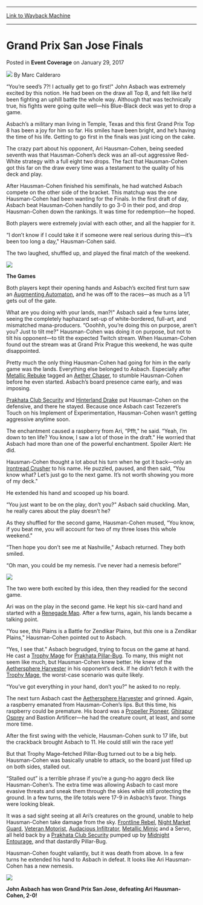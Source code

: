 
---
[Link to Wayback Machine](https://web.archive.org/web/20170131091547/http://magic.wizards.com/en/events/coverage/gpsj17/grand-prix-san-jose-finals-2017-01-29)

[_metadata_:author]:- "Marc Calderaro"
[_metadata_:description]:- "“You’re seed’s 7?! I actually get to go first!` John Asbach was extremely excited by this notion. He had been on the draw all Top 8, and felt like he’d been fighting an uphill battle the whole way. Although that was technically true, his fights were going quite well—his Blue-Black deck was yet to drop a game.&#13; &#13; Asbach’s a military man living in Temple, Texas and this first Grand Prix Top 8 has been a joy for him so far. His smiles have been bright, and he’s having the time of his life. Getting to go first in the finals was just icing on the cake."
[_metadata_:generator]:- "Drupal 7 (http://drupal.org)"
[_metadata_:node]:- "1122771"
[_metadata_:publish_date]:- "2017-01-29"
[_metadata_:source]:- "div-main-content"
[_metadata_:title]:- "Grand Prix San Jose Finals"
[_metadata_:wayback_capture_timestamp]:- "2017-01-31 09:15:47"
[_metadata_:wayback_raw_url]:- "https://web.archive.org/web/20170131091547id_/http://magic.wizards.com/en/events/coverage/gpsj17/grand-prix-san-jose-finals-2017-01-29"
[_metadata_:wayback_url]:- "http://magic.wizards.com/en/events/coverage/gpsj17/grand-prix-san-jose-finals-2017-01-29"
---


Grand Prix San Jose Finals
==========================



 Posted in **Event Coverage**
 on January 29, 2017 






![](https://media.magic.wizards.com/styles/auth_small/public/images/person/calderaro.jpg)
By Marc Calderaro











“You’re seed’s 7?! I actually get to go first!" John Asbach was extremely excited by this notion. He had been on the draw all Top 8, and felt like he’d been fighting an uphill battle the whole way. Although that was technically true, his fights were going quite well—his Blue-Black deck was yet to drop a game.


Asbach’s a military man living in Temple, Texas and this first Grand Prix Top 8 has been a joy for him so far. His smiles have been bright, and he’s having the time of his life. Getting to go first in the finals was just icing on the cake.


The crazy part about his opponent, Ari Hausman-Cohen, being seeded seventh was that Hausman-Cohen’s deck was an all-out aggressive Red-White strategy with a full eight two drops. The fact that Hausman-Cohen got this far on the draw every time was a testament to the quality of his deck and play.


After Hausman-Cohen finished his semifinals, he had watched Asbach compete on the other side of the bracket. This matchup was the one Hausman-Cohen had been wanting for the Finals. In the first draft of day, Asbach beat Hausman-Cohen handily to go 3-0 in their pod, and drop Hausman-Cohen down the rankings. It was time for redemption—he hoped.


Both players were extremely jovial with each other, and all the happier for it.


“I don’t know if I could take it if someone were real serious during this—it’s been too long a day," Hausman-Cohen said.


The two laughed, shuffled up, and played the final match of the weekend.


![](https://media.wizards.com/2017/events/gpsj17/f_Finals---Asbach.jpg)


**The Games**


Both players kept their opening hands and Asbach’s excited first turn saw an [Augmenting Automaton](http://gatherer.wizards.com/Pages/Card/Details.aspx?name=Augmenting+Automaton), and he was off to the races—as much as a 1/1 gets out of the gate.


What are you doing with your lands, man?!" Asbach said a few turns later, seeing the completely haphazard set-up of white-bordered, full-art, and mismatched mana-producers. “Ooohhh, you’re doing this on purpose, aren’t you? Just to tilt me?" Hausman-Cohen was doing it on purpose, but not to tilt his opponent—to tilt the expected Twitch stream. When Hausman-Cohen found out the stream was at Grand Prix Prague this weekend, he was quite disappointed.


Pretty much the only thing Hausman-Cohen had going for him in the early game was the lands. Everything else belonged to Asbach. Especially after [Metallic Rebuke](http://gatherer.wizards.com/Pages/Card/Details.aspx?name=Metallic+Rebuke) tagged an [Aether Chaser](http://gatherer.wizards.com/Pages/Card/Details.aspx?name=Aether+Chaser), to stumble Hausman-Cohen before he even started. Asbach’s board presence came early, and was imposing.


[Prakhata Club Security](http://gatherer.wizards.com/Pages/Card/Details.aspx?name=Prakhata+Club+Security) and [Hinterland Drake](http://gatherer.wizards.com/Pages/Card/Details.aspx?name=Hinterland+Drake) put Hausman-Cohen on the defensive, and there he stayed. Because once Asbach cast Tezzeret’s Touch on his Implement of Experimentation, Hausman-Cohen wasn’t getting aggressive anytime soon.


The enchantment caused a raspberry from Ari, “Pfft," he said. “Yeah, I’m down to ten life? You know, I saw a lot of those in the draft." He worried that Asbach had more than one of the powerful enchantment. Spoiler Alert: He did.


Hausman-Cohen thought a lot about his turn when he got it back—only an [Irontread Crusher](http://gatherer.wizards.com/Pages/Card/Details.aspx?name=Irontread+Crusher) to his name. He puzzled, paused, and then said, “You know what? Let’s just go to the next game. It’s not worth showing you more of my deck."


He extended his hand and scooped up his board.


“You just want to be on the play, don’t you?" Asbach said chuckling. Man, he really cares about the play doesn’t he?


As they shuffled for the second game, Hausman-Cohen mused, “You know, if you beat me, you will account for two of my three loses this whole weekend."


“Then hope you don’t see me at Nashville," Asbach returned. They both smiled.


“Oh man, you could be my nemesis. I’ve never had a nemesis before!"


![](https://media.wizards.com/2017/events/gpsj17/f_Finals---Ari-Hausman-Cohen.jpg)


The two were both excited by this idea, then they readied for the second game.


Ari was on the play in the second game. He kept his six-card hand and started with a [Renegade Map](http://gatherer.wizards.com/Pages/Card/Details.aspx?name=Renegade+Map). After a few turns, again, his lands became a talking point.


“You see, *this* Plains is a Battle for Zendikar Plains, but *this* one is a Zendikar Plains," Hausman-Cohen pointed out to Asbach.


“Yes, I see that." Asbach begrudged, trying to focus on the game at hand. He cast a [Trophy Mage](http://gatherer.wizards.com/Pages/Card/Details.aspx?name=Trophy+Mage) for [Prakhata Pillar-Bug](http://gatherer.wizards.com/Pages/Card/Details.aspx?name=Prakhata+Pillar-Bug). To many, this might not seem like much, but Hausman-Cohen knew better. He knew of the [Aethersphere Harvester](http://gatherer.wizards.com/Pages/Card/Details.aspx?name=Aethersphere+Harvester) in his opponent’s deck. If he didn’t fetch it with the [Trophy Mage](http://gatherer.wizards.com/Pages/Card/Details.aspx?name=Trophy+Mage), the worst-case scenario was quite likely.


“You’ve got everything in your hand, don’t you?" he asked to no reply.


The next turn Asbach cast the [Aethersphere Harvester](http://gatherer.wizards.com/Pages/Card/Details.aspx?name=Aethersphere+Harvester) and grinned. Again, a raspberry emanated from Hausman-Cohen’s lips. But this time, his raspberry could be premature. His board was a [Propeller Pioneer](http://gatherer.wizards.com/Pages/Card/Details.aspx?name=Propeller+Pioneer), [Ghirapur Osprey](http://gatherer.wizards.com/Pages/Card/Details.aspx?name=Ghirapur+Osprey) and Bastion Artificer—he had the creature count, at least, and some more time.


After the first swing with the vehicle, Hausman-Cohen sunk to 17 life, but the crackback brought Asbach to 11. He could still win the race yet!


But that Trophy Mage–fetched Pillar-Bug turned out to be a big help. Hausman-Cohen was basically unable to attack, so the board just filled up on both sides, stalled out.


“Stalled out” is a terrible phrase if you’re a gung-ho aggro deck like Hausman-Cohen’s. The extra time was allowing Asbach to cast more evasive threats and sneak them through the skies while still protecting the ground. In a few turns, the life totals were 17-9 in Asbach’s favor. Things were looking bleak.


It was a sad sight seeing at all Ari’s creatures on the ground, unable to help Hausman-Cohen take damage from the sky. [Frontline Rebel](http://gatherer.wizards.com/Pages/Card/Details.aspx?name=Frontline+Rebel), [Night Market Guard](http://gatherer.wizards.com/Pages/Card/Details.aspx?name=Night+Market+Guard), [Veteran Motorist](http://gatherer.wizards.com/Pages/Card/Details.aspx?name=Veteran+Motorist), [Audacious Infiltrator](http://gatherer.wizards.com/Pages/Card/Details.aspx?name=Audacious+Infiltrator), [Metallic Mimic](http://gatherer.wizards.com/Pages/Card/Details.aspx?name=Metallic+Mimic) and a Servo, all held back by a [Prakhata Club Security](http://gatherer.wizards.com/Pages/Card/Details.aspx?name=Prakhata+Club+Security) pumped up by [Midnight Entourage](http://gatherer.wizards.com/Pages/Card/Details.aspx?name=Midnight+Entourage), and that dastardly Pillar-Bug.


Hausman-Cohen fought valiantly, but it was death from above. In a few turns he extended his hand to Asbach in defeat. It looks like Ari Hausman-Cohen has a new nemesis.


![](https://media.wizards.com/2017/events/gpsj17/f_Asbach-Trophy.jpg)


**John Asbach has won Grand Prix San Jose, defeating Ari Hausman-Cohen, 2-0!**







